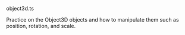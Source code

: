 object3d.ts

Practice on the Object3D objects and how to manipulate them such as position, rotation, and scale.
